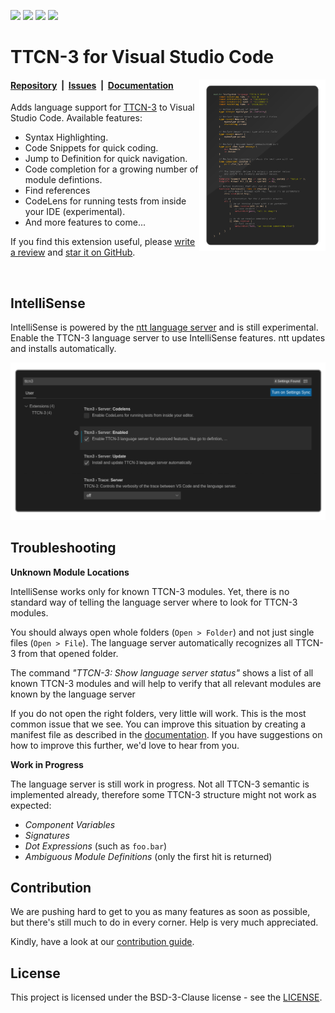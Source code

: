 [![](https://vsmarketplacebadge.apphb.com/version-short/nokia.ttcn3.svg)](https://marketplace.visualstudio.com/items?itemName=nokia.ttcn3)
[![](https://vsmarketplacebadge.apphb.com/downloads-short/nokia.ttcn3.svg)](https://marketplace.visualstudio.com/items?itemName=nokia.ttcn3)
[![](https://vsmarketplacebadge.apphb.com/rating-star/nokia.ttcn3.svg)](https://marketplace.visualstudio.com/items?itemName=nokia.ttcn3)
[![](https://aka.ms/vsls-badge)](https://aka.ms/vsls-gitlens)


# TTCN-3 for Visual Studio Code

<img width="40%" align="right" src="images/highlight.png"/>

#### [Repository](https://github.com/nokia/vscode-ttcn3)&nbsp;&nbsp;|&nbsp;&nbsp;[Issues](https://github.com/nokia/vscode-ttcn3/issues)&nbsp;&nbsp;|&nbsp;&nbsp;[Documentation](https://nokia.github.io/ntt/editors/#visual-studio-code)

Adds language support for [TTCN-3](https://nokia.github.io/ntt/#whats-ttcn-3)
to Visual Studio Code. Available features:

* Syntax Highlighting.
* Code Snippets for quick coding.
* Jump to Definition for quick navigation.
* Code completion for a growing number of module defintions.
* Find references
* CodeLens for running tests from inside your IDE (experimental).
* And more features to come...


If you find this extension useful, please [write a review](https://marketplace.visualstudio.com/items?itemName=nokia.ttcn3#review-details 'Write a review')
and [star it on GitHub](https://github.com/nokia/vscode-ttcn3 'Star it on GitHub').

<br clear="right"/>


## IntelliSense

IntelliSense is powered by the [ntt language server](https://nokia.github.io/ntt) and is still experimental.
Enable the TTCN-3 language server to use IntelliSense features. ntt updates and installs automatically.


<img src="images/vscode-ttcn3-settings.png"/>


## Troubleshooting

**Unknown Module Locations**

IntelliSense works only for known TTCN-3 modules. Yet, there is no standard
way of telling the language server where to look for TTCN-3 modules.  

You should always open whole folders (`Open > Folder`) and not just
single files (`Open > File`). The language server automatically recognizes all
TTCN-3 from that opened folder.  

The command _"TTCN-3: Show language server status"_ shows a list of all known
TTCN-3 modules and will help to verify that all relevant modules are known by
the language server

If you do not open the right folders, very little will work. This is the most
common issue that we see. You can improve this situation by creating a manifest
file as described in the [documentation](https://nokia.github.io/ntt). If you
have suggestions on how to improve this further, we'd love to hear from you.


**Work in Progress**

The language server is still work in progress. Not all TTCN-3 semantic is
implemented already, therefore some TTCN-3 structure might not work as
expected:

* _Component Variables_
* _Signatures_
* _Dot Expressions_ (such as `foo.bar`)
* _Ambiguous Module Definitions_ (only the first hit is returned)


## Contribution

We are pushing hard to get to you as many features as soon as possible, but
there's still much to do in every corner. Help is very much appreciated. 

Kindly, have a look at our [contribution guide](CONTRIBUTING.md).


## License

This project is licensed under the BSD-3-Clause license - see the [LICENSE](https://github.com/nokia/vscode-ttcn3/blob/master/LICENSE).
